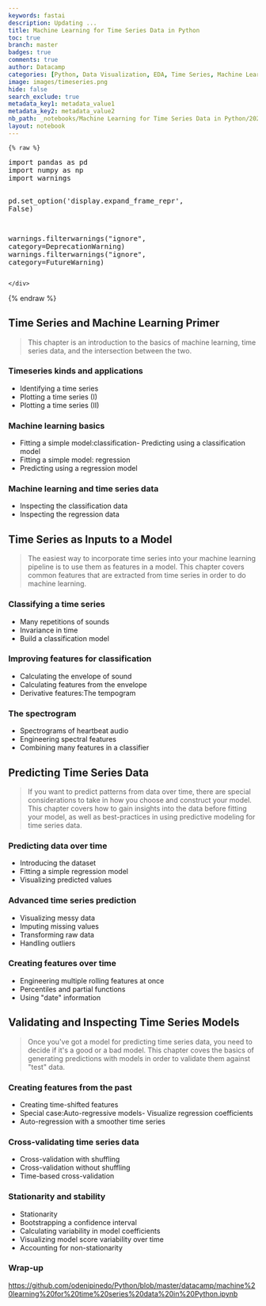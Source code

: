 ```yaml
---
keywords: fastai
description: Updating ...
title: Machine Learning for Time Series Data in Python
toc: true
branch: master
badges: true
comments: true
author: Datacamp
categories: [Python, Data Visualization, EDA, Time Series, Machine Learning, scikit-learn, Regression, classification, Tempogram, Spectrogram, Cross-valiation, Stationarity]
image: images/timeseries.png
hide: false
search_exclude: true
metadata_key1: metadata_value1
metadata_key2: metadata_value2
nb_path: _notebooks/Machine Learning for Time Series Data in Python/2022-08-25-Machine Learning for Time Series Data in Python.ipynb
layout: notebook
---
```


<!--
#################################################
### THIS FILE WAS AUTOGENERATED! DO NOT EDIT! ###
#################################################
# file to edit: _notebooks/Machine Learning for Time Series Data in Python/2022-08-25-Machine Learning for Time Series Data in Python.ipynb
-->

<div class="container" id="notebook-container">
        
    {% raw %}
    
<div class="cell border-box-sizing code_cell rendered">
<div class="input">

<div class="inner_cell">
    <div class="input_area">
<div class=" highlight hl-ipython3"><pre><span></span><span class="kn">import</span> <span class="nn">pandas</span> <span class="k">as</span> <span class="nn">pd</span>
<span class="kn">import</span> <span class="nn">numpy</span> <span class="k">as</span> <span class="nn">np</span>
<span class="kn">import</span> <span class="nn">warnings</span>

<span class="n">pd</span><span class="o">.</span><span class="n">set_option</span><span class="p">(</span><span class="s1">&#39;display.expand_frame_repr&#39;</span><span class="p">,</span> <span class="kc">False</span><span class="p">)</span>

<span class="n">warnings</span><span class="o">.</span><span class="n">filterwarnings</span><span class="p">(</span><span class="s2">&quot;ignore&quot;</span><span class="p">,</span> <span class="n">category</span><span class="o">=</span><span class="ne">DeprecationWarning</span><span class="p">)</span>
<span class="n">warnings</span><span class="o">.</span><span class="n">filterwarnings</span><span class="p">(</span><span class="s2">&quot;ignore&quot;</span><span class="p">,</span> <span class="n">category</span><span class="o">=</span><span class="ne">FutureWarning</span><span class="p">)</span>
</pre></div>

    </div>
</div>
</div>

</div>
    {% endraw %}

<div class="cell border-box-sizing text_cell rendered"><div class="inner_cell">
<div class="text_cell_render border-box-sizing rendered_html">
<h2 id="Time-Series-and-Machine-Learning-Primer">Time Series and Machine Learning Primer<a class="anchor-link" href="#Time-Series-and-Machine-Learning-Primer"> </a></h2><blockquote><p>This chapter is an introduction to the basics of machine learning, time series data, and the intersection between the two.</p>
</blockquote>
<h3 id="Timeseries-kinds-and-applications">Timeseries kinds and applications<a class="anchor-link" href="#Timeseries-kinds-and-applications"> </a></h3><ul>
<li>Identifying a time series</li>
<li>Plotting a time series (I)</li>
<li>Plotting a time series (II)</li>
</ul>
<h3 id="Machine-learning-basics">Machine learning basics<a class="anchor-link" href="#Machine-learning-basics"> </a></h3><ul>
<li>Fitting a simple model:classification- Predicting using a classification model</li>
<li>Fitting a simple model: regression</li>
<li>Predicting using a regression model</li>
</ul>
<h3 id="Machine-learning-and-time-series-data">Machine learning and time series data<a class="anchor-link" href="#Machine-learning-and-time-series-data"> </a></h3><ul>
<li>Inspecting the classification data</li>
<li>Inspecting the regression data</li>
</ul>

</div>
</div>
</div>
<div class="cell border-box-sizing text_cell rendered"><div class="inner_cell">
<div class="text_cell_render border-box-sizing rendered_html">
<h2 id="Time-Series-as-Inputs-to-a-Model">Time Series as Inputs to a Model<a class="anchor-link" href="#Time-Series-as-Inputs-to-a-Model"> </a></h2><blockquote><p>The easiest way to incorporate time series into your machine learning pipeline is to use them as features in a model. This chapter covers common features that are extracted from time series in order to do machine learning.</p>
</blockquote>
<h3 id="Classifying-a-time-series">Classifying a time series<a class="anchor-link" href="#Classifying-a-time-series"> </a></h3><ul>
<li>Many repetitions of sounds</li>
<li>Invariance in time</li>
<li>Build a classification model</li>
</ul>
<h3 id="Improving-features-for-classification">Improving features for classification<a class="anchor-link" href="#Improving-features-for-classification"> </a></h3><ul>
<li>Calculating the envelope of sound</li>
<li>Calculating features from the envelope</li>
<li>Derivative features:The tempogram</li>
</ul>
<h3 id="The-spectrogram">The spectrogram<a class="anchor-link" href="#The-spectrogram"> </a></h3><ul>
<li>Spectrograms of heartbeat audio</li>
<li>Engineering spectral features</li>
<li>Combining many features in a classifier</li>
</ul>

</div>
</div>
</div>
<div class="cell border-box-sizing text_cell rendered"><div class="inner_cell">
<div class="text_cell_render border-box-sizing rendered_html">
<h2 id="Predicting-Time-Series-Data">Predicting Time Series Data<a class="anchor-link" href="#Predicting-Time-Series-Data"> </a></h2><blockquote><p>If you want to predict patterns from data over time, there are special considerations to take in how you choose and construct your model. This chapter covers how to gain insights into the data before fitting your model, as well as best-practices in using predictive modeling for time series data.</p>
</blockquote>
<h3 id="Predicting-data-over-time">Predicting data over time<a class="anchor-link" href="#Predicting-data-over-time"> </a></h3><ul>
<li>Introducing the dataset</li>
<li>Fitting a simple regression model</li>
<li>Visualizing predicted values</li>
</ul>
<h3 id="Advanced-time-series-prediction">Advanced time series prediction<a class="anchor-link" href="#Advanced-time-series-prediction"> </a></h3><ul>
<li>Visualizing messy data</li>
<li>Imputing missing values</li>
<li>Transforming raw data</li>
<li>Handling outliers</li>
</ul>
<h3 id="Creating-features-over-time">Creating features over time<a class="anchor-link" href="#Creating-features-over-time"> </a></h3><ul>
<li>Engineering multiple rolling features at once</li>
<li>Percentiles and partial functions</li>
<li>Using "date" information</li>
</ul>

</div>
</div>
</div>
<div class="cell border-box-sizing text_cell rendered"><div class="inner_cell">
<div class="text_cell_render border-box-sizing rendered_html">
<h2 id="Validating-and-Inspecting-Time-Series-Models">Validating and Inspecting Time Series Models<a class="anchor-link" href="#Validating-and-Inspecting-Time-Series-Models"> </a></h2><blockquote><p>Once you've got a model for predicting time series data, you need to decide if it's a good or a bad model. This chapter coves the basics of generating predictions with models in order to validate them against "test" data.</p>
</blockquote>
<h3 id="Creating-features-from-the-past">Creating features from the past<a class="anchor-link" href="#Creating-features-from-the-past"> </a></h3><ul>
<li>Creating time-shifted features</li>
<li>Special case:Auto-regressive models- Visualize regression coefficients</li>
<li>Auto-regression with a smoother time series</li>
</ul>
<h3 id="Cross-validating-time-series-data">Cross-validating time series data<a class="anchor-link" href="#Cross-validating-time-series-data"> </a></h3><ul>
<li>Cross-validation with shuffling</li>
<li>Cross-validation without shuffling</li>
<li>Time-based cross-validation</li>
</ul>
<h3 id="Stationarity-and-stability">Stationarity and stability<a class="anchor-link" href="#Stationarity-and-stability"> </a></h3><ul>
<li>Stationarity</li>
<li>Bootstrapping a confidence interval</li>
<li>Calculating variability in model coefficients</li>
<li>Visualizing model score variability over time</li>
<li>Accounting for non-stationarity</li>
</ul>
<h3 id="Wrap-up">Wrap-up<a class="anchor-link" href="#Wrap-up"> </a></h3>
</div>
</div>
</div>
<div class="cell border-box-sizing text_cell rendered"><div class="inner_cell">
<div class="text_cell_render border-box-sizing rendered_html">
<p><a href="https://github.com/odenipinedo/Python/blob/master/datacamp/machine%20learning%20for%20time%20series%20data%20in%20Python.ipynb">https://github.com/odenipinedo/Python/blob/master/datacamp/machine%20learning%20for%20time%20series%20data%20in%20Python.ipynb</a></p>

</div>
</div>
</div>
</div>
 

